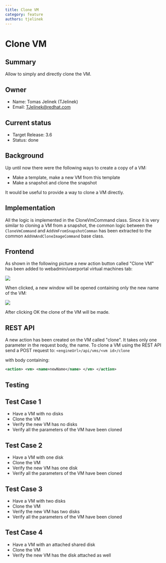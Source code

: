 ```yaml
---
title: Clone VM
category: feature
authors: tjelinek
---
```


# Clone VM

## Summary

Allow to simply and directly clone the VM.

## Owner

*   Name: Tomas Jelinek (TJelinek)
*   Email: <TJelinek@redhat.com>

## Current status

*   Target Release: 3.6
*   Status: done

## Background

Up until now there were the following ways to create a copy of a VM:

*   Make a template, make a new VM from this template
*   Make a snapshot and clone the snapshot

It would be useful to provide a way to clone a VM directly.

## Implementation

All the logic is implemented in the CloneVmCommand class. Since it is very similar to cloning a VM from a snapshot, the common logic
between the `CloneVmCommand` and `AddVmFromSnapshotComman` has been extracted to the common `AddVmAndCloneImageCommand` base class.

## Frontend

As shown in the following picture a new action button called "Clone VM" has been added to webadmin/userportal virtual machines tab:

![](/images/wiki/CloneVmHeader.png)

When clicked, a new window will be opened containing only the new name of the VM:

![](/images/wiki/CloneVmWindow.png)

After clicking OK the clone of the VM will be made.

## REST API

A new action has been created on the VM called "clone". It takes only one parameter in the request body, the name. To clone a VM using the REST API send a POST request to:
`<engineUrl>/api/vms/<vm id>/clone`

with body containing:
```xml
<action> <vm> <name>newName</name> </vm> </action>
```

## Testing

## Test Case 1

*   Have a VM with no disks
*   Clone the VM
*   Verify the new VM has no disks
*   Verify all the parameters of the VM have been cloned

## Test Case 2

*   Have a VM with one disk
*   Clone the VM
*   Verify the new VM has one disk
*   Verify all the parameters of the VM have been cloned

## Test Case 3

*   Have a VM with two disks
*   Clone the VM
*   Verify the new VM has two disks
*   Verify all the parameters of the VM have been cloned

## Test Case 4

*   Have a VM with an attached shared disk
*   Clone the VM
*   Verify the new VM has the disk attached as well

